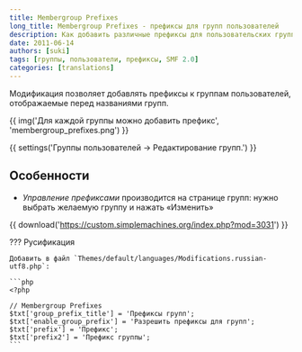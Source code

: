 ```yaml
---
title: Membergroup Prefixes
long_title: Membergroup Prefixes - префиксы для групп пользователей
description: Как добавить различные префиксы для пользовательских групп.
date: 2011-06-14
authors: [suki]
tags: [группы, пользователи, префиксы, SMF 2.0]
categories: [translations]
---
```


Модификация позволяет добавлять префиксы к группам пользователей, отображаемые перед названиями групп.

<!-- more -->

{{ img('Для каждой группы можно добавить префикс', 'membergroup_prefixes.png') }}

{{ settings('Группы пользователей → Редактирование групп.') }}

## Особенности

- *Управление префиксами* производится на странице групп: нужно выбрать желаемую группу и нажать «Изменить»

{{ download('https://custom.simplemachines.org/index.php?mod=3031') }}

??? Русификация

    Добавить в файл `Themes/default/languages/Modifications.russian-utf8.php`:

    ```php
    <?php

    // Membergroup Prefixes
    $txt['group_prefix_title'] = 'Префиксы групп';
    $txt['enable_group_prefix'] = 'Разрешить префиксы для групп';
    $txt['prefix'] = 'Префикс';
    $txt['prefix2'] = 'Префикс группы';
    ```
